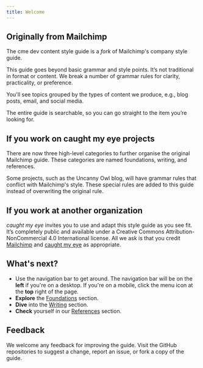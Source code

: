 ```yaml
---
title: Welcome
---
```


## Originally from Mailchimp

The cme dev content style guide is a _fork_ of Mailchimp's company style guide.

This guide goes beyond basic grammar and style points. It’s not traditional in format or content. We break a number of grammar rules for clarity, practicality, or preference.

You'll see topics grouped by the types of content we produce, e.g., blog posts, email, and social media.

The entire guide is searchable, so you can go straight to the item you’re looking for.

## If you work on caught my eye projects

There are now three high-level categories to further organise the original Mailchimp guide. These categories are named foundations, writing, and references.

Some projects, such as the Uncanny Owl blog, will have grammar rules that conflict with Mailchimp's style. These special rules are added to this guide instead of overwriting the original rule.

## If you work at another organization

_caught my eye_ invites you to use and adapt this style guide as you see fit. It’s completely public and available under a Creative Commons Attribution-NonCommercial 4.0 International license. All we ask is that you credit [Mailchimp](https://mailchimp.com/) and [caught my eye](https://www.caughtmyeye.cc/) as appropriate.

## What's next?

- Use the navigation bar to get around. The navigation bar will be on the **left** if you're on a desktop. If you're on a mobile, click the menu icon at the **top** right of the page.
- **Explore** the [Foundations](basics/01-writing-principles.html/) section. 
- **Dive** into the [Writing](content-writing/07-writing-blog-posts.html/) section. 
- **Check** yourself in our [References](references/16-word-list.html/) section.

## Feedback

We welcome any feedback for improving the guide. Visit the GitHub repositories to suggest a change, report an issue, or fork a copy of the guide.
